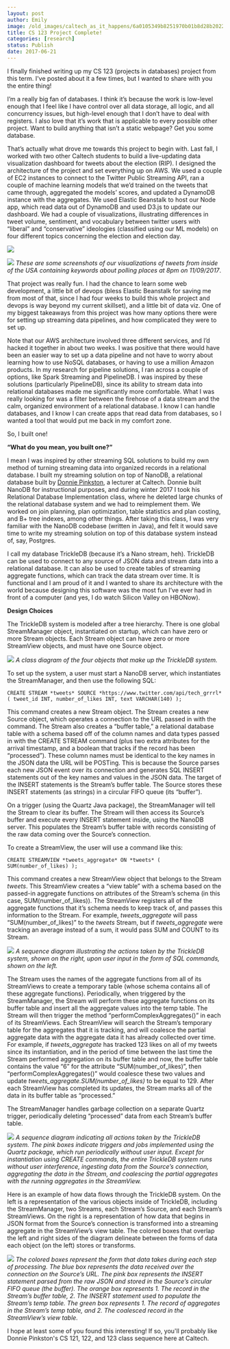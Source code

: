 ```yaml
---
layout: post
author: Emily
image: /old_images/caltech_as_it_happens/6a0105349b8251970b01b8d28b2022970c.png
title: CS 123 Project Complete!
categories: [research]
status: Publish
date: 2017-06-21
---
```



I finally finished writing up my CS 123 (projects in databases) project from this term. I've posted about it a few times, but I wanted to share with you the entire thing!

I’m a really big fan of databases. I think it’s because the work is low-level enough that I feel like I have control over all data storage, all logic, and all concurrency issues, but high-level enough that I don’t have to deal with registers. I also love that it’s work that is applicable to every possible other project. Want to build anything that isn’t a static webpage? Get you some database.

That’s actually what drove me towards this project to begin with. Last fall, I worked with two other Caltech students to build a live-updating data visualization dashboard for tweets about the election (RIP). I designed the architecture of the project and set everything up on AWS. We used a couple of EC2 instances to connect to the Twitter Public Streaming API, ran a couple of machine learning models that we’d trained on the tweets that came through, aggregated the models’ scores, and updated a DynamoDB instance with the aggregates. We used Elastic Beanstalk to host our Node app, which read data out of DynamoDB and used D3.js to update our dashboard. We had a couple of visualizations, illustrating differences in tweet volume, sentiment, and vocabulary between twitter users with “liberal” and “conservative” ideologies (classified using our ML models) on four different topics concerning the election and election day. 


![](/old_images/caltech_as_it_happens/6a0105349b8251970b01b7c900fa5a970b.png)


![](/old_images/caltech_as_it_happens/6a0105349b8251970b01b8d28b202a970c.png)
*These are some screenshots of our visualizations of tweets from inside of the USA containing keywords about polling places at 8pm on 11/09/2017*. 

That project was really fun. I had the chance to learn some web development, a little bit of devops (bless Elastic Beanstalk for saving me from most of that, since I had four weeks to build this whole project and devops is way beyond my current skillset), and a little bit of data viz. One of my biggest takeaways from this project was how many options there were for setting up streaming data pipelines, and how complicated they were to set up. 

Note that our AWS architecture involved three different services, and I’d hacked it together in about two weeks. I was positive that there would have been an easier way to set up a data pipeline and not have to worry about learning how to use NoSQL databases, or having to use a million Amazon products. In my research for pipeline solutions, I ran across a couple of options, like Spark Streaming and PipelineDB. I was inspired by these solutions (particularly PipelineDB), since its ability to stream data into relational databases made me significantly more comfortable. What I was really looking for was a filter between the firehose of a data stream and the calm, organized environment of a relational database. I know I can handle databases, and I know I can create apps that read data from databases, so I wanted a tool that would put me back in my comfort zone. 

So, I built one!

**“What do you mean, you built one?”**

I mean I was inspired by other streaming SQL solutions to build my own method of turning streaming data into organized records in a relational database. I built my streaming solution on top of NanoDB, a relational database built by [Donnie Pinkston](https://users.cms.caltech.edu/donnie/), a lecturer at Caltech. Donnie built NanoDB for instructional purposes, and during winter 2017 I took his Relational Database Implementation class, where he deleted large chunks of the relational database system and we had to reimplement them. We worked on join planning, plan optimization, table statistics and plan costing, and B+ tree indexes, among other things. After taking this class, I was very familiar with the NanoDB codebase (written in Java), and felt it would save time to write my streaming solution on top of this database system instead of, say, Postgres. 

I call my database TrickleDB (because it’s a Nano stream, heh). TrickleDB can be used to connect to any source of JSON data and stream data into a relational database. It can also be used to create tables of streaming aggregate functions, which can track the data stream over time. It is functional and I am proud of it and I wanted to share its architecture with the world because designing this software was the most fun I’ve ever had in front of a computer (and yes, I do watch Silicon Valley on HBONow). 

**Design Choices**

The TrickleDB system is modeled after a tree hierarchy. There is one global StreamManager object, instantiated on startup, which can have zero or more Stream objects. Each Stream object can have zero or more StreamView objects, and must have one Source object.


![](/old_images/caltech_as_it_happens/6a0105349b8251970b01b8d28b203c970c.png)
*A class diagram of the four objects that make up the TrickleDB system.*

To set up the system, a user must start a NanoDB server, which instantiates the StreamManager, and then use the following SQL: 

`CREATE STREAM *tweets* SOURCE *https://www.twitter.com/api/tech_grrrl* ( tweet_id INT, number_of_likes INT, text VARCHAR(140) );`

This command creates a new Stream object. The Stream creates a new Source object, which operates a connection to the URL passed in with the command. The Stream also creates a “buffer table,” a relational database table with a schema based off of the column names and data types passed in with the CREATE STREAM command (plus two extra attributes for the arrival timestamp, and a boolean that tracks if the record has been “processed”). These column names must be identical to the key names in the JSON data the URL will be POSTing. This is because the Source parses each new JSON event over its connection and generates SQL INSERT statements out of the key names and values in the JSON data. The target of the INSERT statements is the Stream’s buffer table. The Source stores these INSERT statements (as strings) in a circular FIFO queue (its “buffer”). 

On a trigger (using the Quartz Java package), the StreamManager will tell the Stream to clear its buffer. The Stream will then access its Source’s buffer and execute every INSERT statement inside, using the NanoDB server. This populates the Stream’s buffer table with records consisting of the raw data coming over the Source’s connection.

To create a StreamView, the user will use a command like this: 

`CREATE STREAMVIEW *tweets_aggregate* ON *tweets* ( SUM(number_of_likes) );`

This command creates a new StreamView object that belongs to the Stream *tweets*. This StreamView creates a “view table” with a schema based on the passed-in aggregate functions on attributes of the Stream’s schema (in this case, SUM(number_of_likes)). The StreamView registers all of the aggregate functions that it’s schema needs to keep track of, and passes this information to the Stream. For example, *tweets_aggregate* will pass “SUM(number_of_likes)” to the *tweets* Stream, but if *tweets_aggregate* were tracking an average instead of a sum, it would pass SUM and COUNT to its Stream. 


![](/old_images/caltech_as_it_happens/6a0105349b8251970b01b7c900fa6f970b.png)
*A sequence diagram illustrating the actions taken by the TrickleDB system, shown on the right, upon user input in the form of SQL commands, shown on the left.*

The Stream uses the names of the aggregate functions from all of its StreamViews to create a temporary table (whose schema contains all of these aggregate functions). Periodically, when triggered by the StreamManager, the Stream will perform these aggregate functions on its buffer table and insert all the aggregate values into the temp table. The Stream will then trigger the method “performComplexAggregates()” in each of its StreamViews. Each StreamView will search the Stream’s temporary table for the aggregates that it is tracking, and will coalesce the partial aggregate data with the aggregate data it has already collected over time. For example, if *tweets_aggregate* has tracked 123 likes on all of my tweets since its instantiation, and in the period of time between the last time the Stream performed aggregation on its buffer table and now, the buffer table contains the value “6” for the attribute “SUM(number_of_likes)”, then “performComplexAggregates()” would coalesce these two values and update *tweets_aggregate.SUM(number_of_likes)* to be equal to 129. After each StreamView has completed its updates, the Stream marks all of the data in its buffer table as “processed.”

The StreamManager handles garbage collection on a separate Quartz trigger, periodically deleting “processed” data from each Stream’s buffer table. 


![](/old_images/caltech_as_it_happens/6a0105349b8251970b01b7c900fa78970b.png)
*A sequence diagram indicating all actions taken by the TrickleDB system. The pink boxes indicate triggers and jobs implemented using the Quartz package, which run periodically without user input. Except for instantiation using CREATE commands, the entire TrickleDB system runs without user interference, ingesting data from the Source’s connection, aggregating the data in the Stream, and coalescing the partial aggregates with the running aggregates in the StreamView.*

Here is an example of how data flows through the TrickleDB system. On the left is a representation of the various objects inside of TrickleDB, including the StreamManager, two Streams, each Stream’s Source, and each Stream’s StreamViews. On the right is a representation of how data that begins in JSON format from the Source’s connection is transformed into a streaming aggregate in the StreamView’s view table. The colored boxes that overlap the left and right sides of the diagram delineate between the forms of data each object (on the left) stores or transforms. 


![](/old_images/caltech_as_it_happens/6a0105349b8251970b01b7c900fa7f970b.png)
*The colored boxes represent the form that data takes during each step of processing. The blue box represents the data received over the connection on the Source’s URL. The pink box represents the INSERT statement parsed from the raw JSON and stored in the Source’s circular FIFO queue (the buffer). The orange box represents 1. The record in the Stream’s buffer table, 2. The INSERT statement used to populate the Stream’s temp table. The green box represents 1. The record of aggregates in the Stream’s temp table, and 2. The coalesced record in the StreamView’s view table.*

I hope at least some of you found this interesting! If so, you'll probably like Donnie Pinkston's CS 121, 122, and 123 class sequence here at Caltech.

